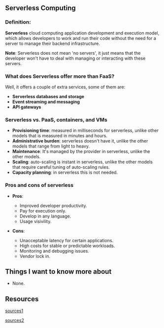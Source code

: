 ## Serverless Computing

### Definition:

**Serverless** cloud computing application development and execution model, which allows developers to work and run their code without the need for a server to manage their backend infrastructure.

**Note**: Serverless does not mean 'no servers', it just means that the developer won't have to deal with managing or interacting with these servers.

### What does Serverless offer more than FaaS?

Well, it offers a couple of extra services, some of them are:

- **Serverless databases and storage**
- **Event streaming and messaging**
- **API gateways**

### Serverless vs. PaaS, containers, and VMs

- **Provisioning time**: measured in milliseconds for serverless, unlike other models that is measured in minutes and hours.
- **Administrative burden**: serverless doesn't have it, unlike the other models that range from light to heavy.
- **Maintenance**: It's managed by the provider in serverless, unlike the other models.
- **Scaling**: auto-scaling is instant in serverless, unlike the other models that require careful tuning of auto-scaling rules.
- **Capacity planning**: in serverless this is not needed.

### Pros and cons of serverless

- **Pros**:

    - Improved developer productivity.
    - Pay for execution only.
    - Develop in any language.
    - Usage visivility.

- **Cons**:

    - Unacceptable latency for certain applications.
    - High costs for stable or predictable workloads.
    - Monitoring and debugging issues.
    - Vendor lock in.

## Things I want to know more about

- None.

## Resources

[sources1](https://vercel.com/docs/concepts/functions/serverless-functions)

[sources2](https://realpython.com/effective-python-environment/)